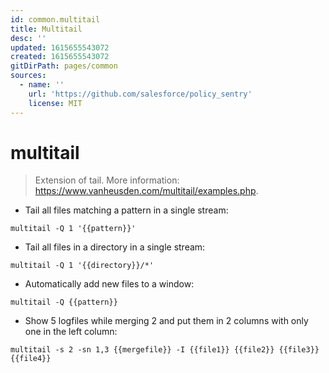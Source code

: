 ```yaml
---
id: common.multitail
title: Multitail
desc: ''
updated: 1615655543072
created: 1615655543072
gitDirPath: pages/common
sources:
  - name: ''
    url: 'https://github.com/salesforce/policy_sentry'
    license: MIT
---
```

# multitail

> Extension of tail.
> More information: <https://www.vanheusden.com/multitail/examples.php>.

- Tail all files matching a pattern in a single stream:

`multitail -Q 1 '{{pattern}}'`

- Tail all files in a directory in a single stream:

`multitail -Q 1 '{{directory}}/*'`

- Automatically add new files to a window:

`multitail -Q {{pattern}}`

- Show 5 logfiles while merging 2 and put them in 2 columns with only one in the left column:

`multitail -s 2 -sn 1,3 {{mergefile}} -I {{file1}} {{file2}} {{file3}} {{file4}}`

